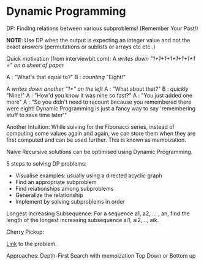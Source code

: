 # Dynamic Programming

DP: Finding relations between various subproblems! (Remember Your Past!)

**NOTE**: Use DP when the output is expecting an integer value and not the exact answers (permutations or sublists or arrays etc etc..)

Quick motivation (from interviewbit.com):
A *writes down "1+1+1+1+1+1+1+1 =" on a sheet of paper*

A : "What's that equal to?"
B : *counting* "Eight!"

A *writes down another "1+" on the left*
A : "What about that?"
B : *quickly* "Nine!"
A : "How'd you know it was nine so fast?"
A : "You just added one more"
A : "So you didn't need to recount because you remembered there were eight! Dynamic Programming is just a fancy way to say 'remembering stuff to save time later'"

Another Intuition: While solving for the Fibonacci series, instead of computing some values again and again, we can store them when they are first computed and can be used further. This is known as memoization.

Naive Recursive solutions can be optimised using Dynamic Programming.

5 steps to solving DP problems:
- Visualise examples: usually using a directed acyclic graph
- Find an appropriate subproblem
- Find relationships among subproblems
- Generalize the relationship
- Implement by solving subproblems in order

Longest Increasing Subsequence:
For a sequence a1, a2, ... , an, find the length of the longest increasing subsequence ai1, ai2,..., aik.


Cherry Pickup:

[Link](https://leetcode.com/problems/cherry-pickup-ii/solution/) to the problem.

Approaches: Depth-First Search with memoization Top Down or Bottom up

